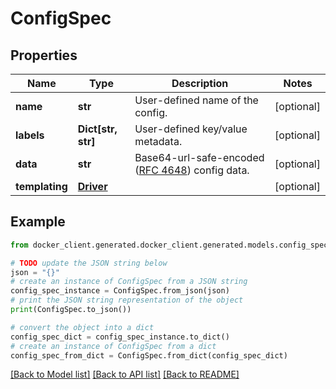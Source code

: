 # ConfigSpec


## Properties

Name | Type | Description | Notes
------------ | ------------- | ------------- | -------------
**name** | **str** | User-defined name of the config. | [optional] 
**labels** | **Dict[str, str]** | User-defined key/value metadata. | [optional] 
**data** | **str** | Base64-url-safe-encoded ([RFC 4648](https://tools.ietf.org/html/rfc4648#section-5)) config data.  | [optional] 
**templating** | [**Driver**](Driver.md) |  | [optional] 

## Example

```python
from docker_client.generated.docker_client.generated.models.config_spec import ConfigSpec

# TODO update the JSON string below
json = "{}"
# create an instance of ConfigSpec from a JSON string
config_spec_instance = ConfigSpec.from_json(json)
# print the JSON string representation of the object
print(ConfigSpec.to_json())

# convert the object into a dict
config_spec_dict = config_spec_instance.to_dict()
# create an instance of ConfigSpec from a dict
config_spec_from_dict = ConfigSpec.from_dict(config_spec_dict)
```
[[Back to Model list]](../README.md#documentation-for-models) [[Back to API list]](../README.md#documentation-for-api-endpoints) [[Back to README]](../README.md)


